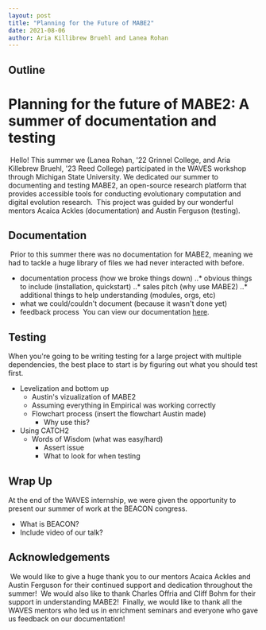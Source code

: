 ```yaml
---
layout: post
title: "Planning for the Future of MABE2"
date: 2021-08-06
author: Aria Killibrew Bruehl and Lanea Rohan
---
```


## Outline

# Planning for the future of MABE2: A summer of documentation and testing
​
Hello! This summer we (Lanea Rohan, '22 Grinnel College, and Aria Killebrew Bruehl,
'23 Reed College) participated in the WAVES workshop through Michigan State University.
We dedicated our summer to documenting and testing MABE2, an open-source research platform that provides accessible tools for conducting evolutionary computation and digital evolution research.
​
This project was guided by our wonderful mentors Acaica Ackles (documentation) and
Austin Ferguson (testing).

## Documentation
​
Prior to this summer there was no documentation for MABE2, meaning we had to tackle
a huge library of files we had never interacted with before.
​
* documentation process (how we broke things down)
..* obvious things to include (installation, quickstart)
..* sales pitch (why use MABE2)
..* additional things to help understanding (modules, orgs, etc)
* what we could/couldn't document (because it wasn't done yet)
* feedback process
​
You can view our documentation [here](https://mabe2.readthedocs.io/en/latest/).

## Testing
When you're going to be writing testing for a large project with multiple dependencies, the best place to start is by figuring out what you should test first. 

- Levelization and bottom up
    - Austin's vizualization of MABE2
    - Assuming everything in Empirical was working correctly
    - Flowchart process (insert the flowchart Austin made)
        - Why use this?
- Using CATCH2
    - Words of Wisdom (what was easy/hard)
        - Assert issue
        - What to look for when testing
        
## Wrap Up
At the end of the WAVES internship, we were given the opportunity to present our summer of work at the BEACON congress. 

- What is BEACON?
- Include video of our talk?

## Acknowledgements
​
We would like to give a huge thank you to our mentors Acaica Ackles and Austin Ferguson
for their continued support and dedication throughout the summer!
​
We would also like to thank Charles Offria and Cliff Bohm for their support in understanding MABE2!
​
Finally, we would like to thank all the WAVES mentors who led us in enrichment seminars and everyone who gave us feedback on our documentation!